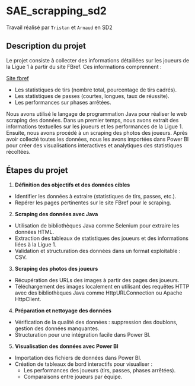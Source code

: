 # SAE_scrapping_sd2
Travail réalisé par `Tristan` et `Arnaud` en SD2 

## Description du projet
Le projet consiste à collecter des informations détaillées sur les joueurs de la Ligue 1 à partir du site FBref. Ces informations comprennent :

[Site fbref ](https://fbref.com/fr/)
- Les statistiques de tirs (nombre total, pourcentage de tirs cadrés).
- Les statistiques de passes (courtes, longues, taux de réussite).
- Les performances sur phases arrêtées.

Nous avons utilisé le langage de programmation Java pour réaliser le web scraping des données. Dans un premier temps, nous avons extrait des informations textuelles sur les joueurs et les performances de la Ligue 1. Ensuite, nous avons procédé à un scraping des photos des joueurs.
Après avoir collecté toutes les données, nous les avons importées dans Power BI pour créer des visualisations interactives et analytiques des statistiques récoltées.


## Étapes du projet
 1. **Définition des objectifs et des données cibles**
  - Identifier les données à extraire (statistiques de tirs, passes, etc.).
  - Repérer les pages pertinentes sur le site FBref pour le scraping.

2. **Scraping des données avec Java**
  - Utilisation de bibliothèques Java comme Selenium pour extraire les données HTML.
  - Extraction des tableaux de statistiques des joueurs et des informations liées à la Ligue 1.
  - Validation et structuration des données dans un format exploitable : CSV.

3. **Scraping des photos des joueurs**
  - Récupération des URLs des images à partir des pages des joueurs.
  - Téléchargement des images localement en utilisant des requêtes HTTP avec des bibliothèques Java comme HttpURLConnection ou Apache HttpClient.

4. **Préparation et nettoyage des données**
  - Vérification de la qualité des données : suppression des doublons, gestion des données manquantes.
  - Structuration pour une intégration facile dans Power BI.

5. **Visualisation des données avec Power BI**
  - Importation des fichiers de données dans Power BI.
  - Création de tableaux de bord interactifs pour visualiser :
    - Les performances des joueurs (tirs, passes, phases arrêtées).
    - Comparaisons entre joueurs par équipe.
